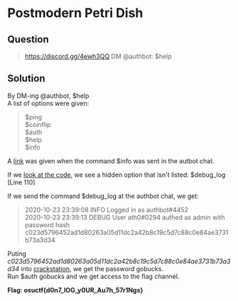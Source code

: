 # Postmodern Petri Dish

## Question

> https://discord.gg/4ewh3QQ DM @authbot: \$help

## Solution

By DM-ing @authbot, \$help  
A list of options were given:  
> $ping  
$coinflip  
$auth  
$help  
$info  

A [link](https://github.com/qxxxb/auth_bot) was given when the command $info was sent in the autbot chat.

If we [look at the code](https://github.com/Just-ZJ/CTFs/blob/main/BuckeyeCTF%20AU20/Reverse%20Engineering/Authbot%20(50pts)/auth_bot-master/main.py), we see a hidden option that isn't listed: $debug_log [Line 110]

If we send the command $debug_log at the authbot chat, we get:  
> 2020-10-23 23:39:08 INFO     Logged in as authbot#4452  
2020-10-23 23:39:13 DEBUG    User ath0#0294 authed as admin with password hash c023d5796452ad1d80263a05d11dc2a42b8c19c5d7c88c0e84ae3731b73a3d34  

Puting *c023d5796452ad1d80263a05d11dc2a42b8c19c5d7c88c0e84ae3731b73a3d34* into [crackstation](https://crackstation.net/), we get the password gobucks.  
Run $auth gobucks and we get access to the flag channel. 

**Flag: osuctf{d0n7_lOG_y0UR_Au7h_57r1Ngs}**
